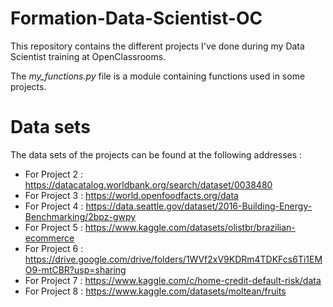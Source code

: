 # Formation-Data-Scientist-OC

This repository contains the different projects I've done during my Data Scientist training at OpenClassrooms.

The *my_functions.py* file is a module containing functions used in some projects.

# Data sets

The data sets of the projects can be found at the following addresses :

- For Project 2 : https://datacatalog.worldbank.org/search/dataset/0038480
- For Project 3 : https://world.openfoodfacts.org/data
- For Project 4 : https://data.seattle.gov/dataset/2016-Building-Energy-Benchmarking/2bpz-gwpy
- For Project 5 : https://www.kaggle.com/datasets/olistbr/brazilian-ecommerce
- For Project 6 : https://drive.google.com/drive/folders/1WVf2xV9KDRm4TDKFcs6Ti1EMO9-mtCBR?usp=sharing
- For Project 7 : https://www.kaggle.com/c/home-credit-default-risk/data
- For Project 8 : https://www.kaggle.com/datasets/moltean/fruits
